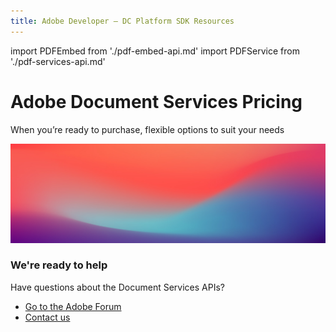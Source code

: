 ```yaml
---
title: Adobe Developer — DC Platform SDK Resources
---
```

import PDFEmbed from './pdf-embed-api.md'
import PDFService from './pdf-services-api.md'

<Hero slots="heading, text" variant="fullwidth" theme="light" customLayout background="var(--spectrum-global-color-gray-100)"/>

# Adobe Document Services Pricing

When you’re ready to purchase, flexible options to suit your needs


<WrapperComponent slots="content" theme="light"/>

<PDFService/>

<WrapperComponent slots="content" theme="light" />

<PDFEmbed/>

<SummaryBlock slots="image, heading, text, buttons" theme="lightest" background="white" />

![We're ready](../images/bg-hero.jpeg)

### We're ready to help

Have questions about the Document Services APIs?

- [Go to the Adobe Forum](/src/pages/gettingstarted.md)
- [Contact us](./contact-us.md)